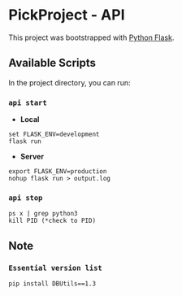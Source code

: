 # PickProject - API

This project was bootstrapped with [Python Flask](https://flask.palletsprojects.com/en/2.0.x/).

## Available Scripts

In the project directory, you can run:

### `api start`

+ **Local**

```
set FLASK_ENV=development
flask run
```

+ **Server**

```
export FLASK_ENV=production
nohup flask run > output.log
```

### `api stop`

```
ps x | grep python3
kill PID (*check to PID) 
```

## Note

### `Essential version list`

```
pip install DBUtils==1.3
```
